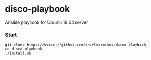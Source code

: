 # disco-playbook

Ansible playbook for Ubuntu 19.04 server

### Start

```
git clone https://https://github.com/charlesrocket/disco-playbook
cd disco-playbook
./install.sh
```
